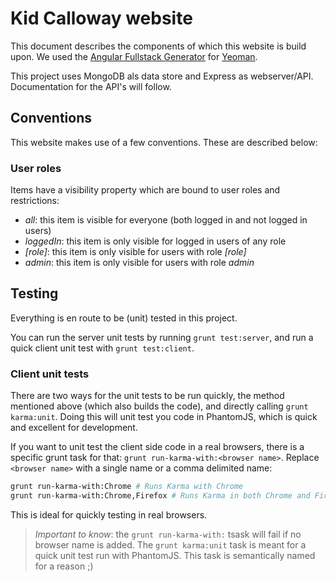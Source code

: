 # Kid Calloway website

This document describes the components of which this website is build upon. We used the [Angular Fullstack Generator](https://github.com/angular-fullstack/generator-angular-fullstack/) for [Yeoman](http://yeoman.io).

This project uses MongoDB als data store and Express as webserver/API. Documentation for the API's will follow.

## Conventions
This website makes use of a few conventions. These are described below:

### User roles
Items have a visibility property which are bound to user roles and restrictions:
- _all_: this item is visible for everyone (both logged in and not logged in users)
- _loggedIn_: this item is only visible for logged in users of any role
- _[role]_: this item is only visible for users with role _[role]_
- _admin_: this item is only visible for users with role _admin_

## Testing
Everything is en route to be (unit) tested in this project.

You can run the server unit tests by running `grunt test:server`, and run a quick client unit test with `grunt test:client`.

### Client unit tests
There are two ways for the unit tests to be run quickly, the method mentioned above (which also builds the code), and directly calling `grunt karma:unit`. Doing this will unit test you code in PhantomJS, which is quick and excellent for development.

If you want to unit test the client side code in a real browsers, there is a specific grunt task for that: `grunt run-karma-with:<browser name>`. Replace `<browser name>` with a single name or a comma delimited name:

````bash
grunt run-karma-with:Chrome # Runs Karma with Chrome
grunt run-karma-with:Chrome,Firefox # Runs Karma in both Chrome and Firefox
````
This is ideal for quickly testing in real browsers.
> *Important to know*: the `grunt run-karma-with:` tsask will fail if no browser name is added. The `grunt karma:unit` task is meant for a quick unit test run with PhantomJS. This task is semantically named for a reason ;)